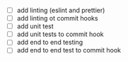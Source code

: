 - [  ] add linting (eslint and prettier)
- [  ] add linting ot commit hooks
- [  ] add unit test
- [  ] add unit tests to commit hook
- [  ] add end to end testing
- [  ] add end to end test to commit hook
